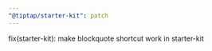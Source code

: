 ```yaml
---
"@tiptap/starter-kit": patch
---
```


fix(starter-kit): make blockquote shortcut work in starter-kit
